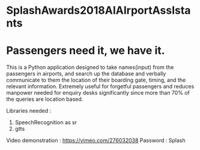 # SplashAwards2018AIAIrportAssIstants
# Passengers need it, we have it.

This is a Python application designed to take names(input) from the passengers in airports, and search up the database and verbally communicate to them the location of their boarding gate, timing, and the relevant information. Extremely useful for forgetful passengers and reduces manpower needed for enquiry desks significantly since more than 70% of the queries are location based.

Libraries needed : 
1. SpeechRecognition as sr
2. gtts

Video demonstration : https://vimeo.com/276032038
Password : Splash
